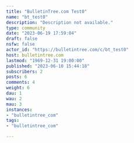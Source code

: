 ```yaml
---
title: "BulletinTree.com Test0" 
name: "bt_test0"
description: "Description not available."
type: community
date: "2023-06-19 17:59:04"
draft: false
nsfw: false
actor_id: "https://bulletintree.com/c/bt_test0"
host: bulletintree.com
lastmod: "1969-12-31 19:00:00"
published: "2023-06-10 15:44:18"
subscribers: 2
posts: 6
comments: 4
weight: 6
dau: 1
wau: 2
mau: 3
instances:
- "bulletintree_com"
tags: 
- "bulletintree_com"

---
```

